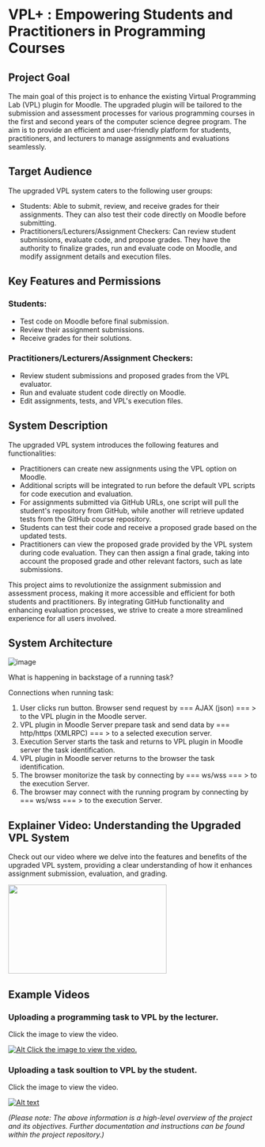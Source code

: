# VPL+ :  Empowering Students and Practitioners in Programming Courses



## Project Goal
The main goal of this project is to enhance the existing Virtual Programming Lab (VPL) plugin for Moodle. The upgraded plugin will be tailored to the submission and assessment processes for various programming courses in the first and second years of the computer science degree program. The aim is to provide an efficient and user-friendly platform for students, practitioners, and lecturers to manage assignments and evaluations seamlessly.

## Target Audience
The upgraded VPL system caters to the following user groups:
- Students: Able to submit, review, and receive grades for their assignments. They can also test their code directly on Moodle before submitting.
- Practitioners/Lecturers/Assignment Checkers: Can review student submissions, evaluate code, and propose grades. They have the authority to finalize grades, run and evaluate code on Moodle, and modify assignment details and execution files.

## Key Features and Permissions
### Students:
- Test code on Moodle before final submission.
- Review their assignment submissions.
- Receive grades for their solutions.

### Practitioners/Lecturers/Assignment Checkers:
- Review student submissions and proposed grades from the VPL evaluator.
- Run and evaluate student code directly on Moodle.
- Edit assignments, tests, and VPL's execution files.

## System Description
The upgraded VPL system introduces the following features and functionalities:
- Practitioners can create new assignments using the VPL option on Moodle.
- Additional scripts will be integrated to run before the default VPL scripts for code execution and evaluation.
- For assignments submitted via GitHub URLs, one script will pull the student's repository from GitHub, while another will retrieve updated tests from the GitHub course repository.
- Students can test their code and receive a proposed grade based on the updated tests.
- Practitioners can view the proposed grade provided by the VPL system during code evaluation. They can then assign a final grade, taking into account the proposed grade and other relevant factors, such as late submissions.

This project aims to revolutionize the assignment submission and assessment process, making it more accessible and efficient for both students and practitioners. By integrating GitHub functionality and enhancing evaluation processes, we strive to create a more streamlined experience for all users involved.

## System Architecture

![image](https://github.com/Final-Project-VPL-Ariel/VPL/assets/93086649/09a32cc5-3ca6-4a8e-9766-d062e89dc370)

What is happening in backstage of a running task?

Connections when running task:

1. User clicks run button. Browser send request by === AJAX (json) === > to the VPL plugin in the Moodle server.
2. VPL plugin in Moodle Server prepare task and send data by === http/https (XMLRPC) === > to a selected execution server.
3. Execution Server starts the task and returns to VPL plugin in Moodle server the task identification.
4. VPL plugin in Moodle server returns to the browser the task identification.
5. The browser monitorize the task by connecting by === ws/wss === > to the execution Server.
6. The browser may connect with the running program by connecting by === ws/wss === > to the execution Server.
 

## Explainer Video: Understanding the Upgraded VPL System
Check out our video where we delve into the features and benefits of the upgraded VPL system, providing a clear understanding of how it enhances assignment submission, evaluation, and grading. 

[<img src="http://i3.ytimg.com/vi/dsni0-FDYb8/hqdefault.jpg" width="320" height="180">](https://youtu.be/dsni0-FDYb8)

## Example Videos
### Uploading a programming task to VPL by the lecturer.
Click the image to view the video.

[![Alt Click the image to view the video.](https://img.youtube.com/vi/BPKGN0aTf20/1.jpg)](https://www.youtube.com/watch?v=BPKGN0aTf20)

### Uploading a task soultion to VPL by the student.
Click the image to view the video.

[![Alt text](https://img.youtube.com/vi/F_3IvnE1qeo/1.jpg)](https://www.youtube.com/watch?v=F_3IvnE1qeo)


*(Please note: The above information is a high-level overview of the project and its objectives. Further documentation and instructions can be found within the project repository.)*
